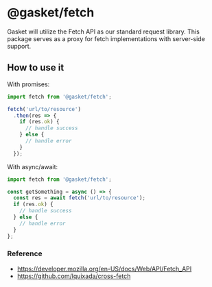 # @gasket/fetch

Gasket will utilize the Fetch API as our standard request library.
This package serves as a proxy for fetch implementations with server-side
support.

## How to use it

With promises:

```js
import fetch from '@gasket/fetch';

fetch('url/to/resource')
  .then(res => {
    if (res.ok) {
      // handle success
    } else {
      // handle error
    }
  });
```

With async/await:

```js
import fetch from '@gasket/fetch';

const getSomething = async () => {
  const res = await fetch('url/to/resource');
  if (res.ok) {
    // handle success
  } else {
    // handle error
  }
};
```

### Reference

- https://developer.mozilla.org/en-US/docs/Web/API/Fetch_API
- https://github.com/lquixada/cross-fetch
